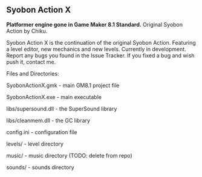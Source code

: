 ## Syobon Action X
**Platformer engine gone in Game Maker 8.1 Standard.**
Original Syobon Action by Chiku.

Syobon Action X is the continuation of the original Syobon Action. Featuring a level editor, new mechanics and new levels.
Currently in development. Report any bugs you found in the Issue Tracker. If you fixed a bug and wish push it, contact me.

Files and Directories:

SyobonActionX.gmk - main GM8.1 project file

SyobonActionX.exe - main executable

libs/supersound.dll - the SuperSound library

libs/cleanmem.dll - the GC library

config.ini - configuration file

levels/ - level directory

music/ - music directory (TODO: delete from repo)

sounds/ - sounds directory

